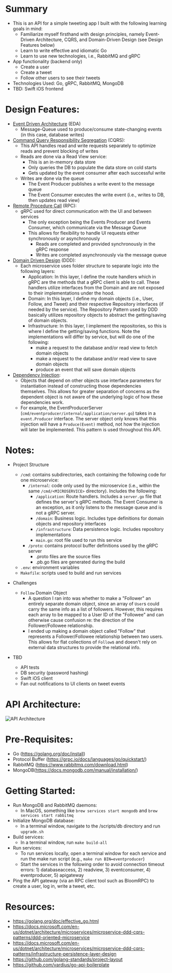 # Summary
  - This is an API for a simple tweeting app I built with the following learning goals in mind:
    - Familiarize myself firsthand with design principles, namely Event-Driven Architecture, CQRS, and Domain-Driven Design (see Design Features below)
    - Learn to write effective and idiomatic Go
    - Learn to use new technologies, i.e., RabbitMQ and gRPC
  - App functionality (backend only)
    - Create a user
    - Create a tweet
    - Follow other users to see their tweets
  - Technologies Used: Go, gRPC, RabbitMQ, MongoDB
  - TBD: Swift iOS frontend

# Design Features:
  - [Event Driven Architecture](https://en.wikipedia.org/wiki/Event-driven_architecture) (EDA)
    - Message-Queue used to produce/consume state-changing events (in this case, database writes)
  - [Command Query Responsibility Segregation](https://docs.microsoft.com/en-us/azure/architecture/patterns/cqrs) (CQRS):
    - This API handles read and write requests separately to optimize reads and prevent blocking of writes
    - Reads are done via a Read View service:
      - This is an in-memory data store
      - Only queries the DB to populate the data store on cold starts
      - Gets updated by the event consumer after each successful write
    - Writes are done via the queue
      - The Event Producer publishes a write event to the message queue
      - The Event Consumer executes the write event (i.e., writes to DB, then updates read view)
  - [Remote Procedure Call](https://en.wikipedia.org/wiki/Remote_procedure_call) (RPC):
    - gRPC used for direct communication with the UI and between services
      - The only exception being the Events Producer and Events Consumer, which communicate via the Message Queue
      - This allows for flexibility to handle UI requests either synchronously or asynchronously
        - Reads are completed and provided synchronously in the gRPC response
        - Writes are completed asynchronously via the message queue
  - [Domain Driven Design](https://en.wikipedia.org/wiki/Domain-driven_design) (DDD):
    - Each microservice uses folder structure to separate logic into the following layers:
        - Application: In this layer, I define the route handlers which in gRPC are the methods that a gRPC client is able to call. These handlers utilize interfaces from the Domain and are not exposed to their implementations under the hood.
        - Domain: In this layer, I define my domain objects (i.e., User, Follow, and Tweet) and their respective Repository interfaces (if needed by the service). The Repository Pattern used by DDD basically utilizes repository objects to abstract the getting/saving of domain objects.
        - Infrastructure: In this layer, I implement the repositories, so this is where I define the getting/saving functions. Note the implementations will differ by service, but will do one of the following:
          - make a request to the database and/or read view to fetch domain objects
          - make a request to the database and/or read view to save domain objects
          - produce an event that will save domain objects
  - [Dependency Injection](https://en.wikipedia.org/wiki/Dependency_injection):
    - Objects that depend on other objects use interface parameters for instantiation instead of constructing those dependencies themselves. This allows for greater separation of concerns as the dependent object is not aware of the underlying logic of how these dependencies work.
    - For example, the EventProducerServer (`cmd/eventproducer/internal/application/server.go`) takes in a `event.Producer` interface. The server object only knows that this injection will have a `Produce(Event)` method, not how the injection will later be implemented. This pattern is used throughout this API.

# Notes:
  - Project Structure
    - `/cmd`: contains subdirectories, each containing the following code for one microservice:
      - `/internal`: code only used by the microservice (i.e., within the same `/cmd/<MICROSERVICE>` directory). Includes the following: 
        - `/application`: Route handlers. Includes a `server.go` file that defines the server's gRPC methods. The Event Consumer is an exception, as it only listens to the message queue and is not a gRPC server.
        - `/domain`: Business logic. Includes type definitions for domain objects and repository interfaces
        - `/infrastructure`: Data persistence logic. Includes repository implementations
        - `main.go`: root file used to run this service
      - `/proto`: contains protocol buffer definitions used by the gRPC server
        - .proto files are the source files
        - .pb.go files are generated during the build
    - `.env`: environment variables
    - `Makefile`: scripts used to build and run services
  - Challenges
    - `Follow` Domain Object
      - A question I ran into was whether to make a "Follower" an entirely separate domain object, since an array of `User`s could carry the same info as a list of followers. However, this requires each array to be mapped to a User ID of the "Followee" and can otherwise cause confusion re: the direction of the Follower/Followee relationship.
      - I ended up making a domain object called "Follow" that represents a Follower/Followee relationship between two users. This allows for flat collections of `Follow`s and doesn't rely on external data structures to provide the relational info.

  - TBD
    - API tests
    - DB security (password hashing)
    - Swift iOS client
    - Fan out notifications to UI clients on tweet events

# API Architecture:
![API Architecture](https://gitbuckets.s3-us-west-1.amazonaws.com/tweet-app-api/Screen+Shot+2020-11-25+at+1.17.23+PM.png)


# Pre-Requisites:
  - Go (https://golang.org/doc/install)
  - Protocol Buffer (https://grpc.io/docs/languages/go/quickstart/)
  - RabbitMQ (https://www.rabbitmq.com/download.html)
  - MongoDB(https://docs.mongodb.com/manual/installation/)

# Getting Started:
  - Run MongoDB and RabbitMQ daemons:
    - In MacOS, something like `brew services start mongodb` and `brew services start rabbitmq`
  - Initialize MongoDB database:
    - In a terminal window, navigate to the /scripts/db directory and run `upgrade.sh`
  - Build services:
    - In a terminal window, run `make build-all`
  - Run services:
    - To run services locally, open a terminal window for each service and run the make run script (e.g., `make run BIN=eventproducer`)
    - Start the services in the following order to avoid connection timeout errors: 1) databaseaccess, 2) readview, 3) eventconsumer, 4) eventproducer, 5) apigateway
  - Ping the API gateway (via an RPC client tool such as BloomRPC) to create a user, log in, write a tweet, etc.

# Resources:
  - https://golang.org/doc/effective_go.html
  - https://docs.microsoft.com/en-us/dotnet/architecture/microservices/microservice-ddd-cqrs-patterns/ddd-oriented-microservice
  - https://docs.microsoft.com/en-us/dotnet/architecture/microservices/microservice-ddd-cqrs-patterns/infrastructure-persistence-layer-design
  - https://github.com/golang-standards/project-layout
  - https://github.com/vardius/go-api-boilerplate